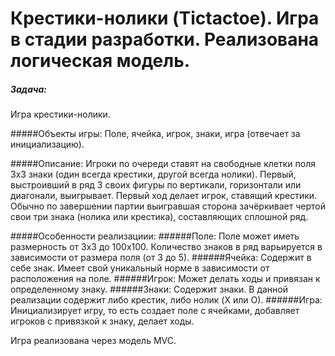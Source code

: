 Крестики-нолики (Tictactoe).
Игра в стадии разработки. Реализована логическая модель.
=========


##### Задача:
Игра крестики-нолики.

#####Объекты игры:
Поле, ячейка, игрок, знаки, игра (отвечает за инициализацию).

#####Описание:
Игроки по очереди ставят на свободные клетки поля 3х3 знаки (один всегда крестики, другой всегда нолики). 
Первый, выстроивший в ряд 3 своих фигуры по вертикали, горизонтали или диагонали, выигрывает. 
Первый ход делает игрок, ставящий крестики. 
Обычно по завершении партии выигравшая сторона зачёркивает чертой свои три знака (нолика или крестика), 
составляющих сплошной ряд.

#####Особенности реализациии:
######Поле: Поле может иметь размерность от 3х3 до 100х100. Количество знаков в ряд варьируется в зависимости от размера поля (от 3 до 5).
######Ячейка: Содержит в себе знак. Имеет свой уникальный норме в зависимости от расположения на поле.
######Игрок: Может делать ходы и привязан к определенному знаку.
######Знаки: Содержит знаки. В данной реализации содержит либо крестик, либо нолик (X или О).
######Игра: Инициализирует игру, то есть создает поле с ячейками, добавляет игроков с привязкой к знаку, делает ходы.

Игра реализована через модель MVC.
